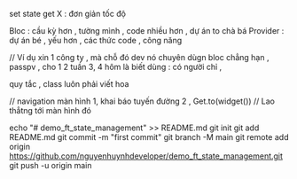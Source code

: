 set state
get X : đơn giản tốc độ 

Bloc : cầu kỳ hơn , tường mình , code nhiều hơn , dự án to chà bá 
Provider : dự án bé , yếu hơn , các thức code , công năng


// Ví dụ xin 1 công ty , mà chỗ đó dev nó chuyên dùgn bloc chẳng hạn ,
passpv , cho 1 2 tuần 
3, 4    hôm là biết dùng : có người chỉ , 

quy tắc , class luôn phải viết hoa 

// navigation màn hình 
1, khai báo tuyến đường 
2 , Get.to(widget())  // Lao thẳtng tới màn hình đó


echo "# demo_ft_state_management" >> README.md
git init
git add README.md
git commit -m "first commit"
git branch -M main
git remote add origin https://github.com/nguyenhuynhdeveloper/demo_ft_state_management.git
git push -u origin main